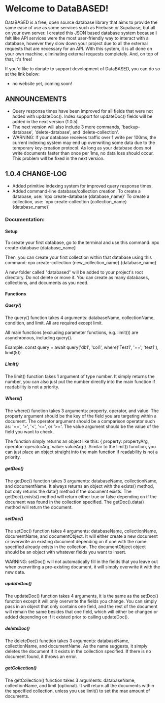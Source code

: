 

# Welcome to DataBASED!

DataBASED is a free, open source database library that aims to provide the same ease of use as some services such as Firebase or Supabase, but all on your own server.
I created this JSON based database system because I felt like API services were the most user-friendly way to interact with a database, however they slow down your project
due to all the external requests that are necessary for an API. With this system, it is all done on your own machine, eliminating external requests completely.
And, on top of that, it's free!

If you'd like to donate to support development of DataBASED, you can do so at the link below:
* no website yet, coming soon!

## ANNOUNCEMENTS
* Query response times have been improved for all fields that were not added with updateDoc(). Index support for updateDoc() fields will be added in the next version (1.0.5)
* The next version will also include 3 more commands, 'backup-database', 'delete-database', and 'delete-collection'.
* WARNING: If your database receives traffic over 1 write per 100ms, the current indexing system may end up overwriting some data due to the temporary key-creation protocol.
    As long as your database does not write documents faster than once per 1ms, no data loss should occur. This problem will be fixed in the next version.

## 1.0.4 CHANGE-LOG
* Added primitive indexing system for improved query response times.
* Added command-line database/collection creation.
    To create a database, use: 'npx create-database {database_name}'
    To create a collection, use: 'npx create-collection {collection_name} {database_name}'

### Documentation:


#### Setup
To create your first database, go to the terminal and use this command:
npx create-database {database_name}

Then, you can create your first collection within that database using this command:
npx create-collection {new_collection_name} {database_name}

A new folder called "databased" will be added to your project's root directory. Do not delete or move it.
You can create as many databases, collections, and documents as you need.

#### Functions

##### Query()
The query() function takes 4 arguments: databaseName, collectionName, condition, and limit.
All are required except limit.

All main functions (excluding parameter functions, e.g. limit()) are asynchronous, including query().

Example:
const query = await query('db1', 'col1', where('Test1', '==', 'test1'), limit(5))

##### Limit()
The limit() function takes 1 argument of type number.
It simply returns the number, you can also just put the number directly into the main function if readability is not a priority.

##### Where()
The where() function takes 3 arguments: property, operator, and value.
The property argument should be the key of the field you are targeting within a document.
The operator argument should be a comparison operator such as: '==', '>', '<', '<=', or '>='.
The value argument should be the value of the field you want to check.

The function simply returns an object like this: { property: propertyArg, operator: operatorArg, value: valueArg }.
Similar to the limit() function, you can just place an object straight into the main function if readability is not a priority.

##### getDoc()
The getDoc() function takes 3 arguments: databaseName, collectionName, and documentName.
It always returns an object with the exists() method, but only returns the data() method if the document exists.
The getDoc().exists() method will return either true or false depending on if the document was found in the collection specified.
The getDoc().data() method will return the document.

##### setDoc()
The setDoc() function takes 4 arguments: databaseName, collectionName, documentName, and documentObject.
It will either create a new document or overwrite an existing document depending on if one with the name specified already exists in the collection.
The documentObject object should be an object with whatever fields you want to insert.

WARNING: setDoc() will not automatically fill in the fields that you leave out when overwriting a pre-existing document, it will simply overwrite it with the new data.

##### updateDoc()
The updateDoc() function takes 4 arguments, it is the same as the setDoc() function except it will only overwrite the fields you change.
You can simply pass in an object that only contains one field, and the rest of the document will remain the same besides that one field,
which will either be changed or added depending on if it existed prior to calling updateDoc().

##### deleteDoc()
The deleteDoc() function takes 3 arguments: databaseName, collectionName, and documentName.
As the name suggests, it simply deletes the document if it exists in the collection specified.
If there is no document found, it throws an error.

##### getCollection()
The getCollection() function takes 3 arguments: databaseName, collectionName, and limit (optional).
It will return all the documents within the specified collection, unless you use limit() to set the max amount of documents.